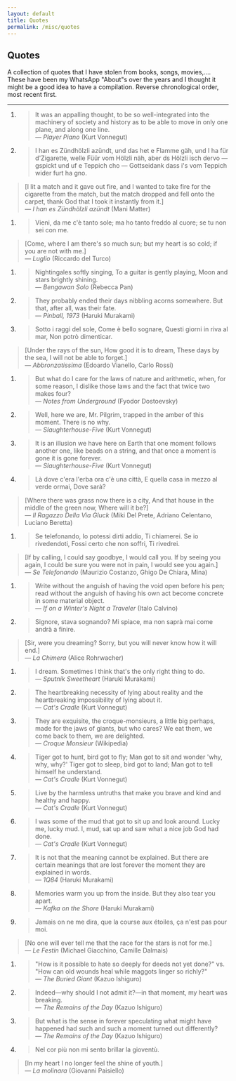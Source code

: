 ```yaml
---
layout: default
title: Quotes
permalink: /misc/quotes
---
```


## Quotes

A collection of quotes that I have stolen from books, songs, movies,…. These have been my WhatsApp "About"s over the years and I thought it might be a good idea to have a compilation. Reverse chronological order, most recent first.

---


1. > It was an appalling thought, to be so well-integrated into the machinery of society and history as to be able to move in only one plane, and along one line.  
— *Player Piano* (Kurt Vonnegut)

1. > I han es Zündhölzli azündt, und das het e Flamme gäh, und I ha für d'Zigarette, welle Füür vom Hölzli näh, aber ds Hölzli isch dervo — gspickt und uf e Teppich cho — Gottseidank dass i's vom Teppich wider furt ha gno.  
> [I lit a match and it gave out fire, and I wanted to take fire for the cigarette from the match, but the match dropped and fell onto the carpet, thank God that I took it instantly from it.]  
— *I han es Zündhölzli azündt* (Mani Matter)

1. > Vieni, da me c'è tanto sole; ma ho tanto freddo al cuore; se tu non sei con me.  
> [Come, where I am there's so much sun; but my heart is so cold; if you are not with me.]  
— *Luglio* (Riccardo del Turco)

1. > Nightingales softly singing, To a guitar is gently playing, Moon and stars brightly shining.  
— *Bengawan Solo* (Rebecca Pan)

1. > They probably ended their days nibbling acorns somewhere. But that, after all, was their fate.  
— *Pinball, 1973* (Haruki Murakami)

1. > Sotto i raggi del sole, Come è bello sognare, Questi giorni in riva al mar, Non potrò dimenticar.  
> [Under the rays of the sun, How good it is to dream, These days by the sea, I will not be able to forget.]  
— *Abbronzatissima* (Edoardo Vianello, Carlo Rossi)

1. > But what do I care for the laws of nature and arithmetic, when, for some reason, I dislike those laws and the fact that twice two makes four?  
— *Notes from Underground* (Fyodor Dostoevsky)

1. > Well, here we are, Mr. Pilgrim, trapped in the amber of this moment. There is no why.  
— *Slaughterhouse-Five* (Kurt Vonnegut)

1. > It is an illusion we have here on Earth that one moment follows another one, like beads on a string, and that once a moment is gone it is gone forever.  
— *Slaughterhouse-Five* (Kurt Vonnegut)

1. > Là dove c'era l'erba ora c'è una città, E quella casa in mezzo al verde ormai, Dove sarà?  
> [Where there was grass now there is a city, And that house in the middle of the green now, Where will it be?]  
— *Il Ragazzo Della Via Gluck* (Miki Del Prete, Adriano Celentano, Luciano Beretta)

1. > Se telefonando, Io potessi dirti addio, Ti chiamerei. Se io rivedendoti, Fossi certo che non soffri, Ti rivedrei.  
> [If by calling, I could say goodbye, I would call you. If by seeing you again, I could be sure you were not in pain, I would see you again.]  
— *Se Telefonando* (Maurizio Costanzo, Ghigo De Chiara, Mina)

1. > Write without the anguish of having the void open before his pen; read without the anguish of having his own act become concrete in some material object.  
— *If on a Winter's Night a Traveler* (Italo Calvino)

1. > Signore, stava sognando? Mi spiace, ma non saprà mai come andrà a finire.  
> [Sir, were you dreaming? Sorry, but you will never know how it will end.]  
— *La Chimera* (Alice Rohrwacher)

1. > I dream. Sometimes I think that's the only right thing to do.  
— *Sputnik Sweetheart* (Haruki Murakami)

1. > The heartbreaking necessity of lying about reality and the heartbreaking impossibility of lying about it.  
— *Cat's Cradle* (Kurt Vonnegut)

1. > They are exquisite, the croque-monsieurs, a little big perhaps, made for the jaws of giants, but who cares? We eat them, we come back to them, we are delighted.  
— *Croque Monsieur* (Wikipedia)

1. > Tiger got to hunt, bird got to fly; Man got to sit and wonder 'why, why, why?' Tiger got to sleep, bird got to land; Man got to tell himself he understand.  
— *Cat's Cradle* (Kurt Vonnegut)

1. > Live by the harmless untruths that make you brave and kind and healthy and happy.  
— *Cat's Cradle* (Kurt Vonnegut)

1. > I was some of the mud that got to sit up and look around. Lucky me, lucky mud. I, mud, sat up and saw what a nice job God had done.  
— *Cat's Cradle* (Kurt Vonnegut)

1. > It is not that the meaning cannot be explained. But there are certain meanings that are lost forever the moment they are explained in words.  
— *1Q84* (Haruki Murakami)

1. > Memories warm you up from the inside. But they also tear you apart.  
— *Kafka on the Shore* (Haruki Murakami)

1. > Jamais on ne me dira, que la course aux étoiles, ça n'est pas pour moi.  
> [No one will ever tell me that the race for the stars is not for me.]  
— *Le Festin* (Michael Giacchino, Camille Dalmais)

1. > "How is it possible to hate so deeply for deeds not yet done?" vs. "How can old wounds heal while maggots linger so richly?"  
— *The Buried Giant* (Kazuo Ishiguro)

1. > Indeed—why should I not admit it?—in that moment, my heart was breaking.  
— *The Remains of the Day* (Kazuo Ishiguro)

1. > But what is the sense in forever speculating what might have happened had such and such a moment turned out differently?  
— *The Remains of the Day* (Kazuo Ishiguro)

1. > Nel cor più non mi sento brillar la gioventù.  
> [In my heart I no longer feel the shine of youth.]  
— *La molinara* (Giovanni Paisiello)
